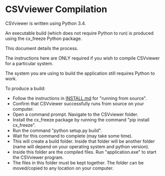 CSVviewer Compilation
=========

CSVviewer is written using Python 3.4.

An executable build (which does not require Python to run) is produced using the cx_freeze Python package.

This document details the process.

The instructions here are ONLY required if you wish to compile CSVviewer for a particular system.

The system you are using to build the application still requires Python to work.

To produce a build:

* Follow the instructions in [INSTALL.md](http://www.github.com/re-innovation/CSVviewer/INSTALL.md) for "running from source".
* Confirm that CSVviewer successfully runs from source on your computer.
* Open a command prompt. Navigate to the CSVviewer folder.
* Install the cx_freeze package by running the command "pip install cx_freeze".
* Run the command "python setup.py build".
* Wait for this command to complete (may take some time).
* This will create a build folder. Inside that folder will be another folder (name will depend on your operating system and python version).
* Inside this folder are the compiled files. Run "application.exe" to start the CSVviewer program.
* The files in this folder must be kept together. The folder can be moved/copied to any location on your computer.
